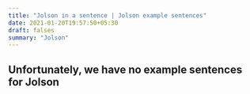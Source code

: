 ```yaml
---
title: "Jolson in a sentence | Jolson example sentences"
date: 2021-01-20T19:57:50+05:30
draft: falses
summary: "Jolson"
---
```

## Unfortunately, we have no example sentences for Jolson                 
